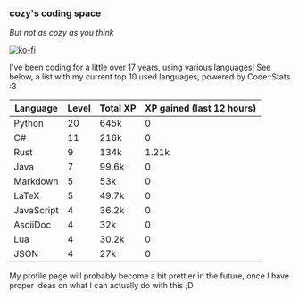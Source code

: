 ### cozy's coding space
*But not as cozy as you think*

[![ko-fi](https://ko-fi.com/img/githubbutton_sm.svg)](https://ko-fi.com/J3J75ITL4)

I've been coding for a little over 17 years, using various languages! See below, a list with my current top 10 used languages, powered by Code::Stats :3
    
| Language | Level | Total XP | XP gained (last 12 hours) |
| --- | --- | --- | --- |
| Python | 20 | 645k | 0 |
| C# | 11 | 216k | 0 |
| Rust | 9 | 134k | 1.21k |
| Java | 7 | 99.6k | 0 |
| Markdown | 5 | 53k | 0 |
| LaTeX | 5 | 49.7k | 0 |
| JavaScript | 4 | 36.2k | 0 |
| AsciiDoc | 4 | 32k | 0 |
| Lua | 4 | 30.2k | 0 |
| JSON | 4 | 27k | 0 |
    
My profile page will probably become a bit prettier in the future, once I have proper ideas on what I can actually do with this ;D